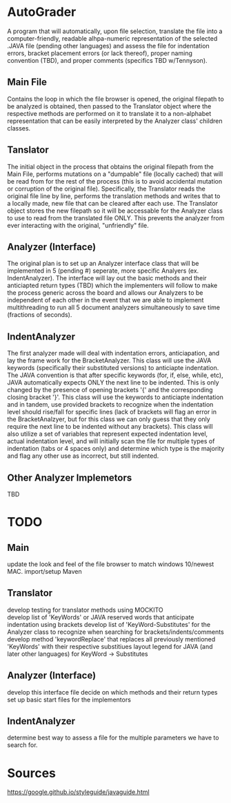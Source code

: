 # AutoGrader

A program that will automatically, upon file selection, translate the file into a computer-friendly, readable alhpa-numeric representation 
of the selected .JAVA file (pending other languages) and assess the file for indentation errors, bracket placement errors (or lack thereof),
proper naming convention (TBD), and proper comments (specifics TBD w/Tennyson).

## Main File

Contains the loop in which the file browser is opened, the original filepath to be analyzed is obtained, then passed to the Translator object where
the respective methods are performed on it to translate it to a non-alphabet representation that can be easily interpreted by the Analyzer class' 
children classes.

## Tanslator

The initial object in the process that obtains the original filepath from the Main File, performs mutations on a "dumpable" file (locally cached)
that will be read from for the rest of the process (this is to avoid accidental mutation or corruption of the original file). Specifically, the 
Translator reads the original file line by line, performs the translation methods and writes that to a locally made, new file that can be cleared 
after each use. The Translator object stores the new filepath so it will be accessable for the Analyzer class to use to read from the translated file
ONLY. This prevents the analyzer from ever interacting with the original, "unfriendly" file.

## Analyzer (Interface)

The original plan is to set up an Analyzer interface class that will be implemented in 5 (pending #) seperate, more specific Analyers 
(ex. IndentAnalyzer). The interface will lay out the basic methods and their anticiapted return types (TBD) which the implementers will follow
to make the process generic across the board and allows our Analyzers to be independent of each other in the event that we are able to implement
multithreading to run all 5 document analyzers simultaneously to save time (fractions of seconds).

## IndentAnalyzer

The first analyzer made will deal with indentation errors, anticiapation, and lay the frame work for the BracketAnalyzer. This class will use the 
JAVA keywords (specifically their substituted versions) to anticiapte indentation. The JAVA convention is that after specific keywords 
(for, if, else, while, etc), JAVA automatically expects ONLY the next line to be indented. This is only changed by the presence of opening brackets '{'
and the corresponding closing bracket '}'. This class will use the keywords to anticiapte indentation and in tandem, use provided brackets to recognize
when the indentation level should rise/fall for specific lines (lack of brackets will flag an error in the BracketAnalzyer, but for this class we can only
guess that they only require the next line to be indented without any brackets). This class will also utilize a set of variables that represent 
expected indentation level, actual indentation level, and will initially scan the file for multiple types of indentation (tabs or 4 spaces only) and
determine which type is the majority and flag any other use as incorrect, but still indented.

## Other Analyzer Implemetors

TBD



# TODO

## Main
update the look and feel of the file browser to match windows 10/newest MAC.
import/setup Maven

## Translator
develop testing for translator methods using MOCKITO <br />
develop list of 'KeyWords' or JAVA reserved words that anticipate indentation using brackets
develop list of 'KeyWord-Substitutes' for the Analyzer class to recognize when searching for brackets/indents/comments
develop method 'keywordReplace' that replaces all previously mentioned 'KeyWords' with their respective substitiues
layout legend for JAVA (and later other languages) for KeyWord -> Substitutes

## Analyzer (Interface)
develop this interface file
decide on which methods and their return types
set up basic start files for the implementors

## IndentAnalyzer
determine best way to assess a file for the multiple parameters we have to search for.


# Sources
https://google.github.io/styleguide/javaguide.html

